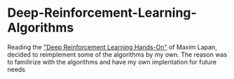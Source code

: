 # Deep-Reinforcement-Learning-Algorithms
Reading the ["Deep Reinforcement Learning Hands-On"](https://www.google.com) of Maxim Lapan, decided to reimplement some of the algorithms by my own. The reason was to familirize with the algorithms and have my own implentation for future needs 
